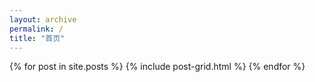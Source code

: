 ```yaml
---
layout: archive
permalink: /
title: "首页"
---
```


<div class="tiles">
{% for post in site.posts %}
	{% include post-grid.html %}
{% endfor %}
</div><!-- /.tiles -->
